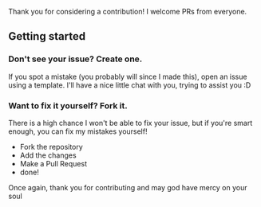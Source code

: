 Thank you for considering a contribution! I welcome PRs from everyone.

## Getting started
### Don't see your issue? Create one.
If you spot a mistake (you probably will since I made this), open an issue using a template. I'll have a nice little chat with you, trying to assist you :D
### Want to fix it yourself? Fork it.
There is a high chance I won't be able to fix your issue, but if you're smart enough, you can fix my mistakes yourself!
 - Fork the repository
 - Add the changes
 - Make a Pull Request
 - done!


Once again, thank you for contributing and may god have mercy on your soul